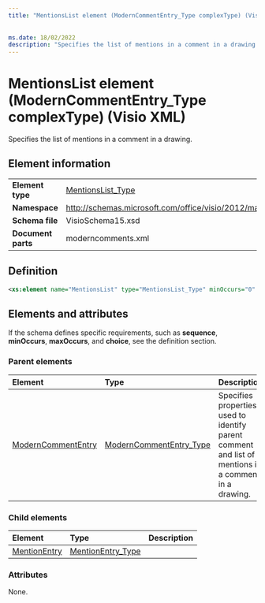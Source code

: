 ```yaml
---
title: "MentionsList element (ModernCommentEntry_Type complexType) (Visio XML)"
 
 
ms.date: 18/02/2022
description: "Specifies the list of mentions in a comment in a drawing."
---
```


# MentionsList element (ModernCommentEntry_Type complexType) (Visio XML)

Specifies the list of mentions in a comment in a drawing.
  
## Element information

|||
|:-----|:-----|
|**Element type** <br/> |[MentionsList_Type](mentionslist_type-complextypevisio-xml.md) <br/> |
|**Namespace** <br/> |http://schemas.microsoft.com/office/visio/2012/main  <br/> |
|**Schema file** <br/> |VisioSchema15.xsd  <br/> |
|**Document parts** <br/> |moderncomments.xml  <br/> |
   
## Definition

```XML
<xs:element name="MentionsList" type="MentionsList_Type" minOccurs="0" maxOccurs="1" />
```

## Elements and attributes

If the schema defines specific requirements, such as **sequence**, **minOccurs**, **maxOccurs**, and **choice**, see the definition section. 
  
### Parent elements

|**Element**|**Type**|**Description**|
|:-----|:-----|:-----|
|[ModernCommentEntry](moderncommententry-element-moderncommentslist_type-complextypevisio-xml.md) <br/> |[ModernCommentEntry_Type](moderncommententry_type-complextypevisio-xml.md) <br/> |Specifies properties used to identify parent comment and list of mentions in a comment in a drawing. |
   
### Child elements

|**Element**|**Type**|**Description**|
|:-----|:-----|:-----|
|[MentionEntry](mentionentry-element-mentionslist_type-complextypevisio-xml.md) <br/> |[MentionEntry_Type](mentionentry_type-complextypevisio-xml.md) <br/> ||
   
### Attributes

None.
  

